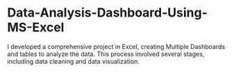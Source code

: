 # Data-Analysis-Dashboard-Using-MS-Excel
I developed a comprehensive project in Excel, creating Multiple Dashboards and tables to analyze the data. This process involved several stages, including data cleaning and data visualization.
